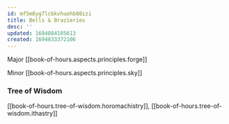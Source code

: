 ```yaml
---
id: mf5m8yg7lcbkvhuohb80izi
title: Bells & Brazieries
desc: ''
updated: 1694884105613
created: 1694833372106
---
```


Major [[book-of-hours.aspects.principles.forge]]

Minor [[book-of-hours.aspects.principles.sky]]

### Tree of Wisdom

[[book-of-hours.tree-of-wisdom.horomachistry]], [[book-of-hours.tree-of-wisdom.ithastry]]
